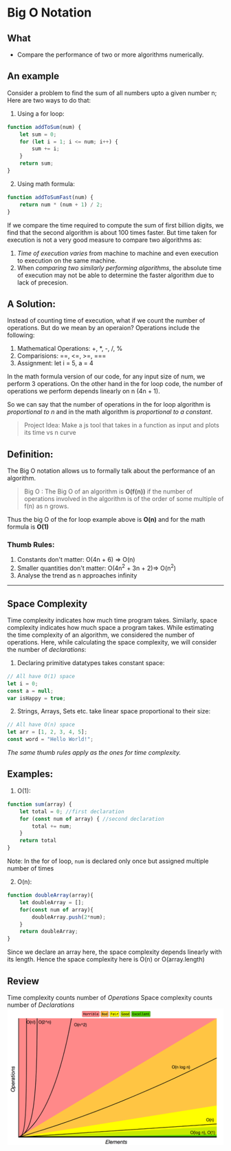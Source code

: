 # Big O Notation

## What
* Compare the performance of two or more algorithms numerically.

## An example

Consider a problem to find the sum of all numbers upto a given number n;
Here are two ways to do that:

1. Using a for loop:
```javascript
function addToSum(num) {
    let sum = 0;
    for (let i = 1; i <= num; i++) {
        sum += i;
    }
    return sum;
}
```
2. Using math formula:
```javascript
function addToSumFast(num) {
    return num * (num + 1) / 2;
}
```

If we compare the time required to compute the sum of first billion digits, we find that the second algorithm is about 100 times faster. But time taken for execution is not a very good measure to compare two algorithms as:

1. _Time of execution varies_ from machine to machine and even execution to execution on the same machine.
2. When _comparing two similarly performing algorithms_, the absolute time of execution may not be able to determine the faster algorithm due to lack of precesion.

## A Solution:

Instead of counting time of execution, what if we count the number of operations. But do we mean by an operaion? Operations include the following:

1. Mathematical Operations: +, *, -, /, % 
2. Comparisions: ==, <=, >=, ===
3. Assignment: let i = 5, a = 4

In the math formula version of our code, for any input size of num, we perform 3 operations. On the other hand in the for loop code, the number of operations we perform depends linearly on n (4n + 1).

So we can say that the number of operations in the for loop algorithm is _proportional to n_ and in the math algorithm is _proportional to a constant_.

> Project Idea: Make a js tool that takes in a function as input and plots its time vs n curve

## Definition:
The Big O notation allows us to formally talk about the performance of an algorithm.
> Big O : The Big O of an algorithm is **O(f(n))** if the number of operations involved in the algorithm is of the order of some multiple of f(n) as n grows.

Thus the big O of the for loop example above is **O(n)**
and for the math formula is **O(1)**

### Thumb Rules:
1. Constants don't matter: O(4n + 6) => O(n)
2. Smaller quantities don't matter: O(4n<sup>2</sup> + 3n + 2)=> O(n<sup>2</sup>)
3. Analyse the trend as n approaches infinity

---

## Space Complexity

Time complexity indicates how much time program takes. Similarly, space complexity indicates how much space a program takes. While estimating the time complexity of an algorithm, we considered the number of operations. Here, while calculating the space complexity, we will consider the number of _declarations_:

1. Declaring primitive datatypes takes constant space:
```javascript
// All have O(1) space
let i = 0;
const a = null;
var isHappy = true;
```
2. Strings, Arrays, Sets etc. take linear space proportional to their size:
```javascript
// All have O(n) space
let arr = [1, 2, 3, 4, 5];
const word = "Hello World!";
```

_The same thumb rules apply as the ones for time complexity._

## Examples:

1. O(1):
```javascript
function sum(array) {
    let total = 0; //first declaration
    for (const num of array) { //second declaration
        total += num;
    }
    return total
}
```
Note: In the for of loop, ```num``` is declared only once but assigned multiple number of times

2. O(n):
```javascript
function doubleArray(array){
    let doubleArray = [];
    for(const num of array){
        doubleArray.push(2*num);
    }
    return doubleArray;
}
```
Since we declare an array here, the space complexity depends linearly with its length. Hence the space complexity here is O(n) or O(array.length)

## Review
Time complexity counts number of *Operations*
Space complexity counts number of *Declarations*
 ![](./graph.png)